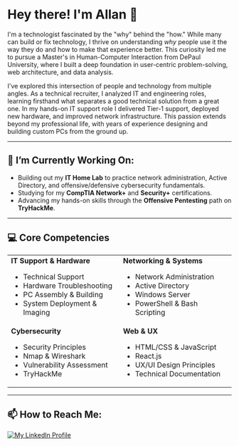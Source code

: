 # Hey there! I'm Allan 👋

I'm a technologist fascinated by the "why" behind the "how." While many can build or fix technology, I thrive on understanding *why* people use it the way they do and how to make that experience better. This curiosity led me to pursue a Master's in Human-Computer Interaction from DePaul University, where I built a deep foundation in user-centric problem-solving, web architecture, and data analysis.

I've explored this intersection of people and technology from multiple angles. As a technical recruiter, I analyzed IT and engineering roles, learning firsthand what separates a good technical solution from a great one. In my hands-on IT support role I delivered Tier-1 support, deployed new hardware, and improved network infrastructure. This passion extends beyond my professional life, with years of experience designing and building custom PCs from the ground up.

---

## 🌱 I’m Currently Working On:

* Building out my **IT Home Lab** to practice network administration, Active Directory, and offensive/defensive cybersecurity fundamentals.
* Studying for my **CompTIA Network+** and **Security+** certifications.
* Advancing my hands-on skills through the **Offensive Pentesting** path on **TryHackMe**.

---

## 💻 Core Competencies

<table>
  <tr>
    <td valign="top" width="50%">
      <strong>IT Support & Hardware</strong>
      <ul>
        <li>Technical Support</li>
        <li>Hardware Troubleshooting</li>
        <li>PC Assembly & Building</li>
        <li>System Deployment & Imaging</li>
      </ul>
    </td>
    <td valign="top" width="50%">
      <strong>Networking & Systems</strong>
      <ul>
        <li>Network Administration</li>
        <li>Active Directory</li>
        <li>Windows Server</li>
        <li>PowerShell & Bash Scripting</li>
      </ul>
    </td>
  </tr>
  <tr>
    <td valign="top" width="50%">
      <strong>Cybersecurity</strong>
      <ul>
        <li>Security Principles</li>
        <li>Nmap & Wireshark</li>
        <li>Vulnerability Assessment</li>
        <li>TryHackMe</li>
      </ul>
    </td>
    <td valign="top" width="50%">
      <strong>Web & UX</strong>
      <ul>
        <li>HTML/CSS & JavaScript</li>
        <li>React.js</li>
        <li>UX/UI Design Principles</li>
        <li>Technical Documentation</li>
      </ul>
    </td>
  </tr>
</table>

---

## 📫 How to Reach Me:

[![My LinkedIn Profile](https://img.shields.io/badge/LinkedIn-0077B5?style=for-the-badge&logo=linkedin&logoColor=white)](https://www.linkedin.com/in/allan-collett/)
